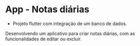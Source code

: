 # App - Notas diárias

+ Projeto flutter com integração de um banco de dados.

Desenvolvendo um aplicativo para criar notas diárias, com as funcionalidades de editar ou excluir.